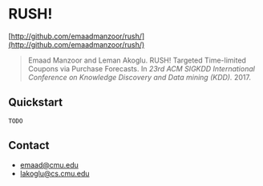 # RUSH!

[http://github.com/emaadmanzoor/rush/](http://github.com/emaadmanzoor/rush/)

> Emaad Manzoor and Leman Akoglu.  RUSH! Targeted Time-limited Coupons via Purchase Forecasts.
> In *23rd ACM SIGKDD International Conference on Knowledge Discovery and Data mining (KDD).* 2017.

## Quickstart

```
TODO
```

## Contact

   * emaad@cmu.edu
   * lakoglu@cs.cmu.edu
